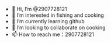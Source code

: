 - 👋 Hi, I’m @2907728121
- 👀 I’m interested in fishing and cooking
- 🌱 I’m currently learning github
- 💞️ I’m looking to collaborate on cooking
- 📫 How to reach me：2907728121

<!---
2907728121/2907728121 is a ✨ special ✨ repository because its `README.md` (this file) appears on your GitHub profile.
You can click the Preview link to take a look at your changes.
--->
